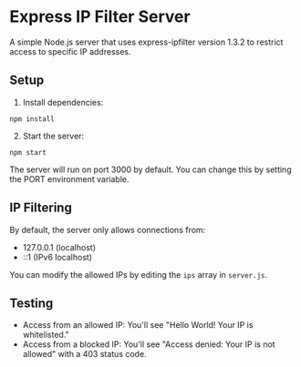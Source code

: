 # Express IP Filter Server

A simple Node.js server that uses express-ipfilter version 1.3.2 to restrict access to specific IP addresses.

## Setup

1. Install dependencies:
```
npm install
```

2. Start the server:
```
npm start
```

The server will run on port 3000 by default. You can change this by setting the PORT environment variable.

## IP Filtering

By default, the server only allows connections from:
- 127.0.0.1 (localhost)
- ::1 (IPv6 localhost)

You can modify the allowed IPs by editing the `ips` array in `server.js`.

## Testing

- Access from an allowed IP: You'll see "Hello World! Your IP is whitelisted."
- Access from a blocked IP: You'll see "Access denied: Your IP is not allowed" with a 403 status code. 